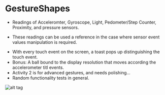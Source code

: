 # GestureShapes
- Readings of Acceleromter, Gyroscope, Light, Pedometer/Step Counter, Proximity, and pressure sensors.
* These readings can be used a reference in the case where sensor event values manipulation is required. 
- With every touch event on the screen, a toast pops up distinguishing the touch event.
- Bonus: A ball bound to the display resolution that moves according the accelerometer titl events.
- Activity 2 is for advanced gestures, and needs polishing...
- Random functionality tests in general.

![alt tag](http://i.imgur.com/528DjUP.png "App screenshot")
